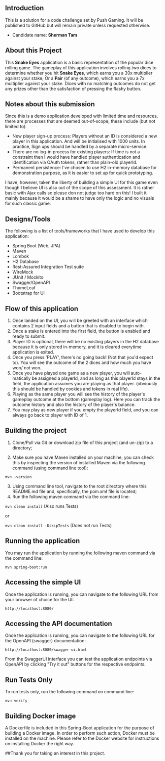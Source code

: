 ## Introduction
This is a solution for a code challenge set by Push Gaming. It will be 
published to GitHub but will remain private unless requested otherwise.
- Candidate name: **Sherman Tam**

## About this Project

This **Snake Eyes** application is a basic representation of the popular
dice rolling game. The gameplay of this application involves rolling two
dices to determine whether you hit **Snake Eyes**, which earns you a 30x
multiplier against your stake; Or a **Pair** (of any outcome), which
earns you a 7x multiplier against your stake. Dices with no matching 
outcomes do not get any prizes other than the satisfaction of pressing
the flashy button.

## Notes about this submission
Since this is a demo application developed with limited time and 
resources, there are processes that are deemed out-of-scope, these 
include (but not limited to):
- New player sign-up process: Players without an ID is considered a new
player in this application. And will be initialised with 1000 units. In 
practice, Sign ups should be handled by a separate micro-service.
- There are no log-in process for existing players: If time is not a
constraint then I would have handled player authentication and 
identification via OAuth tokens, rather than plain-old playerId.
- Permanent persistence: I've chosen to use H2 in-memory database for
demonstration purpose, as it is easier to set up for quick prototyping.

I have, however, taken the liberty of building a simple UI for this game 
even though I believe UI is also out of the scope of this assessment. It
is rather basic with Ajax calls so please don not judge too hard on this! I 
built it mainly because it would be a shame to have only the logic and no
visuals for such classic game.


## Designs/Tools
The following is a list of tools/frameworks that I have used to develop 
this application:
- Spring Boot (Web, JPA)
- Maven
- Lombok
- H2 Database
- Rest-Assured Integration Test suite
- WireMock 
- JUnit / Mockito
- Swagger/OpenAPI
- ThymeLeaf
- Bootstrap for UI

## Flow of this application
1. Once landed on the UI, you will be greeted with an interface which
contains 2 input fields and a button that is disabled to begin with.
2. Once a stake is entered into the first field, the button is enabled
and ready to submit.
3. Player ID is optional, there will be no existing players in the H2
database because it is only stored in-memory, and it is cleared 
everytime application is exited.
4. Once you press 'PLAY', there's no going back! (Not that you'd expect
to). You will see the outcome of the 2 dices and how much you have won/
not won. 
5. Once you have played one game as a new player, you will auto-
matically be assigned a playerId, and as long as this playerId stays
in the field, the application assumes you are playing as that player.
(obviously this should be handled by cookies and tokens in real life).
6. Playing as the same player you will see the history of the player's
gameplay outcome at the bottom (gameplay log). Here you can track the
outcome history and also the history of the player's balance.
7. You may play as new player if you empty the playerId field, and you 
can always go back to player with ID of 1.


## Building the project
1) Clone/Pull via Git or download zip file of this project (and un-zip) 
to a directory;


2) Make sure you have Maven installed on your machine, you can check 
this by inspecting the version of installed Maven via the following
command (using command line tool):

``mvn -version``

3. Using command line tool, navigate to the root directory where this
README.md file and, specifically, the pom.xml file is located;
4. Run the following maven command via the command line:

``mvn clean install``    (Also runs Tests)

or

``mvn clean install -DskipTests``    (Does not run Tests)



## Running the application
You may run the application by running the following maven command via 
the command line:

``mvn spring-boot:run``

## Accessing the simple UI
Once the application is running, you can navigate to the following URL
from your browser of choice for the UI:

``http://localhost:8080/``

## Accessing the API documentation
Once the application is running, you can navigate to the following URL
for the OpenAPI (swagger) documentation:

``http://localhost:8080/swagger-ui.html``

From the SwaggerUI interface you can test the application endpoints
via OpenAPI by clicking "Try it out" buttons for the respective
endpoints.

## Run Tests Only
To run tests only, run the following command on command line:

``mvn verify``


## Building Docker image
A Dockerfile is included in this Spring-Boot application for the
purpose of building a Docker image. In order to perform such action,
Docker must be installed on the machine. Please refer to the Docker
website for instructions on installing Docker the right way.



##Thank you for taking an interest in this project.

